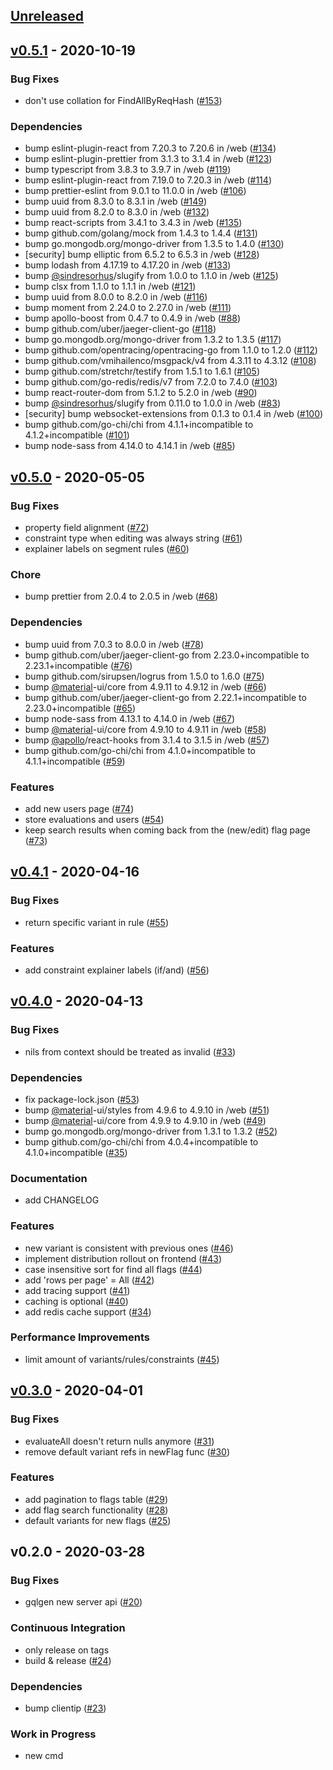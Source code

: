 <a name="unreleased"></a>
## [Unreleased]


<a name="v0.5.1"></a>
## [v0.5.1] - 2020-10-19
### Bug Fixes
- don't use collation for FindAllByReqHash ([#153](https://github.com/victorkt/flaggio/issues/153))

### Dependencies
- bump eslint-plugin-react from 7.20.3 to 7.20.6 in /web ([#134](https://github.com/victorkt/flaggio/issues/134))
- bump eslint-plugin-prettier from 3.1.3 to 3.1.4 in /web ([#123](https://github.com/victorkt/flaggio/issues/123))
- bump typescript from 3.8.3 to 3.9.7 in /web ([#119](https://github.com/victorkt/flaggio/issues/119))
- bump eslint-plugin-react from 7.19.0 to 7.20.3 in /web ([#114](https://github.com/victorkt/flaggio/issues/114))
- bump prettier-eslint from 9.0.1 to 11.0.0 in /web ([#106](https://github.com/victorkt/flaggio/issues/106))
- bump uuid from 8.3.0 to 8.3.1 in /web ([#149](https://github.com/victorkt/flaggio/issues/149))
- bump uuid from 8.2.0 to 8.3.0 in /web ([#132](https://github.com/victorkt/flaggio/issues/132))
- bump react-scripts from 3.4.1 to 3.4.3 in /web ([#135](https://github.com/victorkt/flaggio/issues/135))
- bump github.com/golang/mock from 1.4.3 to 1.4.4 ([#131](https://github.com/victorkt/flaggio/issues/131))
- bump go.mongodb.org/mongo-driver from 1.3.5 to 1.4.0 ([#130](https://github.com/victorkt/flaggio/issues/130))
- [security] bump elliptic from 6.5.2 to 6.5.3 in /web ([#128](https://github.com/victorkt/flaggio/issues/128))
- bump lodash from 4.17.19 to 4.17.20 in /web ([#133](https://github.com/victorkt/flaggio/issues/133))
- bump [@sindresorhus](https://github.com/sindresorhus)/slugify from 1.0.0 to 1.1.0 in /web ([#125](https://github.com/victorkt/flaggio/issues/125))
- bump clsx from 1.1.0 to 1.1.1 in /web ([#121](https://github.com/victorkt/flaggio/issues/121))
- bump uuid from 8.0.0 to 8.2.0 in /web ([#116](https://github.com/victorkt/flaggio/issues/116))
- bump moment from 2.24.0 to 2.27.0 in /web ([#111](https://github.com/victorkt/flaggio/issues/111))
- bump apollo-boost from 0.4.7 to 0.4.9 in /web ([#88](https://github.com/victorkt/flaggio/issues/88))
- bump github.com/uber/jaeger-client-go ([#118](https://github.com/victorkt/flaggio/issues/118))
- bump go.mongodb.org/mongo-driver from 1.3.2 to 1.3.5 ([#117](https://github.com/victorkt/flaggio/issues/117))
- bump github.com/opentracing/opentracing-go from 1.1.0 to 1.2.0 ([#112](https://github.com/victorkt/flaggio/issues/112))
- bump github.com/vmihailenco/msgpack/v4 from 4.3.11 to 4.3.12 ([#108](https://github.com/victorkt/flaggio/issues/108))
- bump github.com/stretchr/testify from 1.5.1 to 1.6.1 ([#105](https://github.com/victorkt/flaggio/issues/105))
- bump github.com/go-redis/redis/v7 from 7.2.0 to 7.4.0 ([#103](https://github.com/victorkt/flaggio/issues/103))
- bump react-router-dom from 5.1.2 to 5.2.0 in /web ([#90](https://github.com/victorkt/flaggio/issues/90))
- bump [@sindresorhus](https://github.com/sindresorhus)/slugify from 0.11.0 to 1.0.0 in /web ([#83](https://github.com/victorkt/flaggio/issues/83))
- [security] bump websocket-extensions from 0.1.3 to 0.1.4 in /web ([#100](https://github.com/victorkt/flaggio/issues/100))
- bump github.com/go-chi/chi from 4.1.1+incompatible to 4.1.2+incompatible ([#101](https://github.com/victorkt/flaggio/issues/101))
- bump node-sass from 4.14.0 to 4.14.1 in /web ([#85](https://github.com/victorkt/flaggio/issues/85))


<a name="v0.5.0"></a>
## [v0.5.0] - 2020-05-05
### Bug Fixes
- property field alignment ([#72](https://github.com/victorkt/flaggio/issues/72))
- constraint type when editing was always string ([#61](https://github.com/victorkt/flaggio/issues/61))
- explainer labels on segment rules ([#60](https://github.com/victorkt/flaggio/issues/60))

### Chore
- bump prettier from 2.0.4 to 2.0.5 in /web ([#68](https://github.com/victorkt/flaggio/issues/68))

### Dependencies
- bump uuid from 7.0.3 to 8.0.0 in /web ([#78](https://github.com/victorkt/flaggio/issues/78))
- bump github.com/uber/jaeger-client-go from 2.23.0+incompatible to 2.23.1+incompatible ([#76](https://github.com/victorkt/flaggio/issues/76))
- bump github.com/sirupsen/logrus from 1.5.0 to 1.6.0 ([#75](https://github.com/victorkt/flaggio/issues/75))
- bump [@material](https://github.com/material)-ui/core from 4.9.11 to 4.9.12 in /web ([#66](https://github.com/victorkt/flaggio/issues/66))
- bump github.com/uber/jaeger-client-go from 2.22.1+incompatible to 2.23.0+incompatible ([#65](https://github.com/victorkt/flaggio/issues/65))
- bump node-sass from 4.13.1 to 4.14.0 in /web ([#67](https://github.com/victorkt/flaggio/issues/67))
- bump [@material](https://github.com/material)-ui/core from 4.9.10 to 4.9.11 in /web ([#58](https://github.com/victorkt/flaggio/issues/58))
- bump [@apollo](https://github.com/apollo)/react-hooks from 3.1.4 to 3.1.5 in /web ([#57](https://github.com/victorkt/flaggio/issues/57))
- bump github.com/go-chi/chi from 4.1.0+incompatible to 4.1.1+incompatible ([#59](https://github.com/victorkt/flaggio/issues/59))

### Features
- add new users page ([#74](https://github.com/victorkt/flaggio/issues/74))
- store evaluations and users ([#54](https://github.com/victorkt/flaggio/issues/54))
- keep search results when coming back from the (new/edit) flag page ([#73](https://github.com/victorkt/flaggio/issues/73))


<a name="v0.4.1"></a>
## [v0.4.1] - 2020-04-16
### Bug Fixes
- return specific variant in rule ([#55](https://github.com/victorkt/flaggio/issues/55))

### Features
- add constraint explainer labels (if/and) ([#56](https://github.com/victorkt/flaggio/issues/56))


<a name="v0.4.0"></a>
## [v0.4.0] - 2020-04-13
### Bug Fixes
- nils from context should be treated as invalid ([#33](https://github.com/victorkt/flaggio/issues/33))

### Dependencies
- fix package-lock.json ([#53](https://github.com/victorkt/flaggio/issues/53))
- bump [@material](https://github.com/material)-ui/styles from 4.9.6 to 4.9.10 in /web ([#51](https://github.com/victorkt/flaggio/issues/51))
- bump [@material](https://github.com/material)-ui/core from 4.9.9 to 4.9.10 in /web ([#49](https://github.com/victorkt/flaggio/issues/49))
- bump go.mongodb.org/mongo-driver from 1.3.1 to 1.3.2 ([#52](https://github.com/victorkt/flaggio/issues/52))
- bump github.com/go-chi/chi from 4.0.4+incompatible to 4.1.0+incompatible ([#35](https://github.com/victorkt/flaggio/issues/35))

### Documentation
- add CHANGELOG

### Features
- new variant is consistent with previous ones ([#46](https://github.com/victorkt/flaggio/issues/46))
- implement distribution rollout on frontend ([#43](https://github.com/victorkt/flaggio/issues/43))
- case insensitive sort for find all flags ([#44](https://github.com/victorkt/flaggio/issues/44))
- add 'rows per page' = All ([#42](https://github.com/victorkt/flaggio/issues/42))
- add tracing support ([#41](https://github.com/victorkt/flaggio/issues/41))
- caching is optional ([#40](https://github.com/victorkt/flaggio/issues/40))
- add redis cache support ([#34](https://github.com/victorkt/flaggio/issues/34))

### Performance Improvements
- limit amount of variants/rules/constraints ([#45](https://github.com/victorkt/flaggio/issues/45))


<a name="v0.3.0"></a>
## [v0.3.0] - 2020-04-01
### Bug Fixes
- evaluateAll doesn't return nulls anymore ([#31](https://github.com/victorkt/flaggio/issues/31))
- remove default variant refs in newFlag func ([#30](https://github.com/victorkt/flaggio/issues/30))

### Features
- add pagination to flags table ([#29](https://github.com/victorkt/flaggio/issues/29))
- add flag search functionality ([#28](https://github.com/victorkt/flaggio/issues/28))
- default variants for new flags ([#25](https://github.com/victorkt/flaggio/issues/25))


<a name="v0.2.0"></a>
## v0.2.0 - 2020-03-28
### Bug Fixes
- gqlgen new server api ([#20](https://github.com/victorkt/flaggio/issues/20))

### Continuous Integration
- only release on tags
- build & release ([#24](https://github.com/victorkt/flaggio/issues/24))

### Dependencies
- bump clientip ([#23](https://github.com/victorkt/flaggio/issues/23))

### Work in Progress
- new cmd


[Unreleased]: https://github.com/victorkt/flaggio/compare/v0.5.1...HEAD
[v0.5.1]: https://github.com/victorkt/flaggio/compare/v0.5.0...v0.5.1
[v0.5.0]: https://github.com/victorkt/flaggio/compare/v0.4.1...v0.5.0
[v0.4.1]: https://github.com/victorkt/flaggio/compare/v0.4.0...v0.4.1
[v0.4.0]: https://github.com/victorkt/flaggio/compare/v0.3.0...v0.4.0
[v0.3.0]: https://github.com/victorkt/flaggio/compare/v0.2.0...v0.3.0
